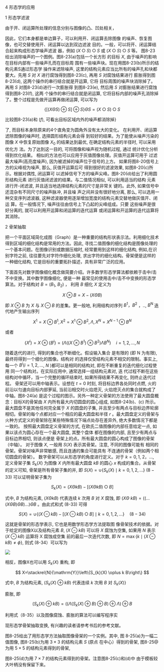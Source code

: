 4 形态学的应用

1 形态学滤波

由于开、闭运算所处理的信息分别与图像的凸、凹处相关，

因此，它们本身都是单边算子，可以利用开、闭运算去除图像 的噪声、恢复图像，也可交替使用开、闭运算以达到双边滤波 目的。一般，可以将开、闭运算结合起来构成形态学噪声滤波 器，例如 $(X \bigcirc S) \bigcirc S$ 或 $(X \bigcirc S) \bigcirc S$ 等。 图8-23给出消除噪声的一个图例。图8-23(a)包括一个长方形 的目标 $X$, 由于噪声的影响在目标内部有一些噪声孔而在目标周 围有一些噪声块。现在用图8-23(b)所示的结构元素S通过形态学 操作来滤除噪声, 这里的结构元素应当比所有的噪声孔和块都 要大。先用 $S$ 对 $X$ 进行腐蚀得到图8-23(c), 再用 $S$ 对腐蚀结果进行 膨胀得到图8-23(d), 这两个操作的串行结合就是开运算, 它将 目标周围的噪声块消除掉了。再用 $S$ 对图8-23(d)进行一次膨胀得 到图8-23(e), 然后用 $S$ 对膨胀结果进行腐蚀得到图8-23(f), 这两 个操作的串行结合就是闭运算, 它将目标内部的噪声孔消除掉 了。整个过程是先做开运算再做闭运算, 可以写为

$$
\{[(X \Theta S) \oplus S] \oplus S\} \Theta S=(X \bigcirc S) \bigcirc S
$$



比较图8-23(a)和 $(f)$, 可看出目标区域内外的噪声都消除掉}

了, 而目标本身除原来的4个直角变为圆角外没有太大的变化。 在利用开、闭运算滤除图像的噪声时, 选择圆形结构元素会得 到较好的结果。为了能使从噪声污染的图像 $X$ 中恢复原始图像 $X_{0}$ 的结果达到最优, 在确定结构元素的半径时, 可以采用优化方 法。为了达到这一目的, 可将图像和噪声视为随机过程, 通过 统计优化分析得到优化结果。 相似的方法也可以应用于灰值图像处理。灰值开运算可用于 过滤最大噪声(高亮度噪声), 因为被滤掉的噪声位于信号的上方。 如果将图8-20信号上方的尖峰视为噪声, 那么, 灰值开运算后可 得到很好的滤波效果, 如图8-20(c)所示。根据对偶性, 闭运算可 以滤掉信号下方的噪声尖峰。图8-20(d)给出了利用圆形结构元素 进行灰值闭滤波的结果。与二值情况相似, 可以利用适当的结构 元素进行开-闭滤波, 并且适当地选择结构元素的尺寸是非常关 键的。此外, 如果信号中还混杂有不同尺寸的噪声脉冲, 并且噪 声之间并没有很好地分离, 那么, 可以选用一种交变序列滤波器, 这种滤波器使用逐渐增加宽度的结构元素交替地做灰值开、闭运 算。在一般情况下, 噪声往往由信号上下凸起的尖峰组成。只要 这些噪声是很好分离的, 就可以利用开运算和闭运算的迭代运算 或闭运算和开运算的迭代运算将其消除。 

2 骨架抽取

把一个平面区域简化成图（Graph）是一种重要的结构形状表示法。利用细化技术得到区域的细化结构是常用的方法。因此, 寻找二值图像的细化结构是图像处理的一个基本问题。在图像识别或数据压缩时, 经常要用到这样的细化结构, 例如,在识别字符之前, 往往要先对字符作细化处理, 求出字符的细化结构。骨架便是这样的一种细化结构, 它是目标的重要拓扑描述，具有非常广泛的应用。 

下面首先对数字图像细化概念做简要介绍。许多数学形态学算法都依赖于击中/击不中变换。其中数字图像细化, 便是一种 最常见的使用击中/击不中变换的形态学算法。对于结构对 $B=\left(B_{1}\right.$, $\left.B_{2}\right)$ ， 利用 $B$ 细化 $X$ 定义为

$$
X \otimes B=X-(X \Theta B)
$$

即 $X \otimes B$ 为 $X$ 与 $X \ominus B$ 的差集。更一般地, 利用结构对序列 $B^{1} ， B^{2}$ ，.., $B^{\mathrm{N}}$ 迭代地产生输出序列

$$
X^{1}=X \otimes B^{1}, X^{2}=X^{1} \otimes B^{2}, \Lambda, X^{N}=X^{N-1} \otimes B^{N}
$$

或者

$$
\left\{X^{i}\right\}=X \otimes\left\{B^{i}\right\}=\left(\Lambda\left(\left(X \otimes B^{1}\right) \otimes B^{2}\right) \Lambda B^{N}\right) \quad i=1,2, \ldots, N
$$

随着迭代的进行, 得到的集合也不断细化。假设输入集合 是有限的 (即 $\mathrm{N}$ 为有限), 最终将得到一个细化的图像。结构对 的选择仅受结构元素不相交的限制。事实上, 每一个 $B^{i}(i=1,2, \ldots$, $N$ )都可以是相同的结构对, 即在不断重复的迭代细化过程使用 同一个结构对。在实际应用中, 通常选择一组结构元素对, 迭 代过程不断在这些结构对中循环，当一个完整的循环结束时, 如果所得结果不再变化, 则终止迭代过程。 骨架还可以用中轴表示。设想在 $t=0$ 时刻, 将目标边界各处同时点燃, 火的前沿以匀速向目标内部萝延, 当前沿相交时火焰熄灭, 火焰熄灭点的集合就构成了中轴。图8-24(a) 是这个过程的图示。另外一种定义骨架的方法使用了最大圆盘概念：目标X的骨架由 $X$ 内所有最大内切圆盘的圆心组成, 如图8-24(b)、(c) 所示。最大圆盘不是其他任何完全属于 $X$ 的圆盘的子集, 并且至少有两点与目标边界轮廓相切。骨架的每个点都对应一个相应的最大圆盘和半径 $r$ 。最大圆盘定义的骨架与火种方式定义的骨架除在某些特殊情况下端点处存在差异外, 绝大多数情况下都是一致的。 按照最大圆盘定义骨架的方式, 在欧氏二值图像的内部任意给定一点, 如果以该点为圆心存在一个最大圆盘, 其整个盘体 都在图像的内部, 且至少有两点与目标边界相切, 则该点便是 骨架上的点。所有最大圆盘的圆心构成了图像的骨架（中轴）。 对于图像 $X$, 一般用 $S(X)$ 表示其骨架。注意, 不同的图像可能有 相同的骨架。骨架对噪声非常敏感, 而且连通的集合可能具有 不连通的骨架（例如两个相切圆盘的骨架）。 数字骨架可以从形态学的角度进行定义。对于 $k=0,1$, $2 ， \ldots$, 定义骨架子集 $S_{k}(X)$ 为图像 $X$ 内所有最大圆盘 $k B$ 的圆心 $x$ 构成的集合。从骨架的定义可知, 骨架是所有骨架子集的并, 即
$S(X)=\cup\left\{S_{k}(X) \mid k=0,1,2, \ldots\right\}$
$(8-33)$
可以证明骨架子集为

$$
S_{k}(X)=(X \Theta k B)-[(X \Theta k B) \bigcirc B]
$$

式中, $B$ 为结构元素, $(X \Theta k B)$ 代表连续 $k$ 次用 $B$ 对 $X$ 腐蚀, 即 $(X \Theta$ $k B)=((\ldots(X \Theta B) \Theta B) \ldots) \Theta B$ 。由此式和式 (8-33) 可得

$$
S(X)=\cup\{(X \ominus k B)-[(X \ominus k B) \bigcirc B] \mid k=0,1,2, \ldots\} \quad(8-34)
$$

这就是骨架的形态学表示, 它也是用数学形态学方法提取图 像骨架技术的依据。对于给定的图像X以及结构元素 $B$, $(X \ominus k B)$ 可以将 $X$ 腐蚀为空集, 如果用 $N$ 表示 $(X \ominus k B)$ 运算将 $\mathrm{X}$ 腐蚀成空集 前的最后一次迭代次数, 即 $N=\max \{k \mid(X \ominus k B) \neq \phi\}$, 则式 (8-34）可以写为

![](https://cdn.mathpix.com/cropped/2023_03_29_a8c63bd14bed661f2d4fg-29.jpg?height=254&width=1449&top_left_y=836&top_left_x=510)

相反，图像X也可以用 $S_{k}(X)$ 重构, 即

$$
X=\stackrel{N}{\mathrm{Y}}\left\{S_{k}(X) \oplus k B\right\}
$$



式中, $B$ 为结构元素, $\left(S_{k}(X) \oplus k B\right)$ 代表连续 $k$ 次用 $B$ 对 $S_{k}(X)$}

膨胀, 即

$$
\left(S_{k}(X) \oplus k B\right)=\left(\left(\Lambda\left(S_{k}(X) \oplus B\right) \oplus B\right) \oplus \Lambda\right) \oplus B
$$

利用式（8-35）以及图像腐蚀、膨胀的算法可以编写程序实

现形态学骨架抽取变换, 有兴趣的读者请参考书后的参考文献。

图8-25给出了用形态学方法抽取图像骨架的一个实例。其中, 图 8-25(a)为一幅二值图像, 图8-25(b)为用 $3 \times 3$ 的结构元素 $S$ (原点 在中心）得到的骨架, 图8-25@为用 $5 \times 5$ 的结构元素得到的骨架,

图8-25(d)为用 $7 \times 7$ 的结构元素得到的骨架。注意图8-25(c)和(d)中 由于模板较大叶柄没有保留下来。 